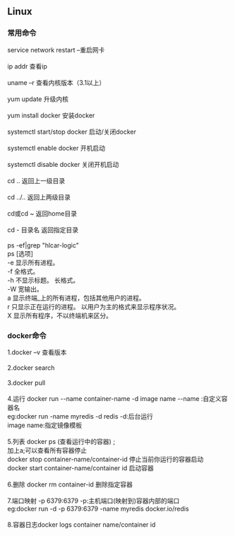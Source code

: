 ## Linux
### 常用命令
service network restart –重启网卡
<br><br>ip addr 查看ip
<br><br>uname –r 查看内核版本（3.1以上）
<br><br>yum update 升级内核
<br><br>yum install docker 安装docker
<br><br>systemctl start/stop docker 启动/关闭docker
<br><br>systemctl enable docker 开机启动
<br><br>systemctl disable docker 关闭开机启动
<br><br>cd ..   返回上一级目录
<br><br>cd ../..   返回上两级目录
<br><br>cd或cd ~    返回home目录
<br><br>cd - 目录名  返回指定目录
<br><br> ps -ef|grep "hlcar-logic"
<br>ps [选项]
<br>-e
显示所有进程。
<br>-f
全格式。
<br>-h
不显示标题。
长格式。
<br>-W
宽输出。
<br>a
显示终端_上的所有进程，包括其他用户的进程。
<br>r
只显示正在运行的进程。
以用户为主的格式来显示程序状况。
<br>X
显示所有程序，不以终端机来区分。



### docker命令
1.docker –v 查看版本
<br><br>2.docker search 
<br><br>3.docker pull
<br><br>4.运行  docker run --name container-name -d image name  --name :自定义容器名
  <br>eg:docker run -name myredis -d redis  -d:后台运行
  <br>image name:指定镜像模板
<br><br>5.列表  docker ps (查看运行中的容器) ; <br> 加上a;可以查看所有容器停止 <br> docker stop container-name/container-id  停止当前你运行的容器启动  <br>docker 
start container-name/container id  启动容器
<br><br>6.删除  docker rm container-id  删除指定容器
<br><br>7.端口映射  -p 6379:6379  -p:主机端口(映射到)容器内部的端口
  <br>eg:docker run -d -p 6379:6379 -name myredis docker.io/redis
<br><br>8.容器日志docker logs container name/container id






